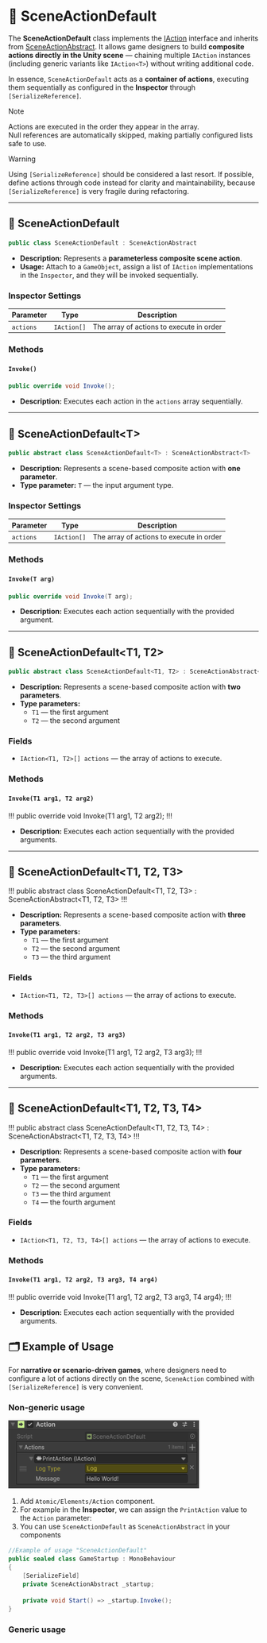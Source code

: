 # 🧩 SceneActionDefault

The **SceneActionDefault** class implements the [IAction](IAction.md) interface and inherits from [SceneActionAbstract](SceneActionAbstract.md). It allows game designers to build **composite actions directly in the Unity scene** — chaining multiple `IAction` instances (including generic variants like `IAction<T>`) without writing additional code.

In essence, `SceneActionDefault` acts as a **container of actions**, executing them sequentially as configured in the **Inspector** through `[SerializeReference]`.

> [!NOTE]  
> Actions are executed in the order they appear in the array.  
> Null references are automatically skipped, making partially configured lists safe to use.

> [!WARNING]
> Using `[SerializeReference]` should be considered a last resort. If possible, define actions through code instead for clarity and maintainability, because `[SerializeReference]` is very fragile during refactoring.

---

## 🧩 SceneActionDefault
```csharp
public class SceneActionDefault : SceneActionAbstract
```
- **Description:** Represents a **parameterless composite scene action**.
- **Usage:** Attach to a `GameObject`, assign a list of `IAction` implementations in the `Inspector`, and they will be invoked sequentially.

### Inspector Settings

| Parameter | Type        | Description                             |
|-----------|-------------|-----------------------------------------|
| `actions` | `IAction[]` | The array of actions to execute in order|

### Methods

#### `Invoke()`
```csharp
public override void Invoke();
```
- **Description:** Executes each action in the `actions` array sequentially.

---

## 🧩 SceneActionDefault&lt;T&gt;
```csharp
public abstract class SceneActionDefault<T> : SceneActionAbstract<T>
```
- **Description:** Represents a scene-based composite action with **one parameter**.
- **Type parameter:** `T` — the input argument type.

### Inspector Settings

| Parameter | Type        | Description                             |
|-----------|-------------|-----------------------------------------|
| `actions` | `IAction[]` | The array of actions to execute in order|

### Methods

#### `Invoke(T arg)`
```csharp
public override void Invoke(T arg);
```
- **Description:** Executes each action sequentially with the provided argument.

---

## 🧩 SceneActionDefault&lt;T1, T2&gt;
```csharp
public abstract class SceneActionDefault<T1, T2> : SceneActionAbstract<T1, T2>
```
- **Description:** Represents a scene-based composite action with **two parameters**.
- **Type parameters:**
    - `T1` — the first argument
    - `T2` — the second argument

### Fields
- `IAction<T1, T2>[] actions` — the array of actions to execute.

### Methods

#### `Invoke(T1 arg1, T2 arg2)`
!!!
public override void Invoke(T1 arg1, T2 arg2);
!!!
- **Description:** Executes each action sequentially with the provided arguments.

---

## 🧩 SceneActionDefault&lt;T1, T2, T3&gt;

!!!
public abstract class SceneActionDefault<T1, T2, T3> : SceneActionAbstract<T1, T2, T3>
!!!
- **Description:** Represents a scene-based composite action with **three parameters**.
- **Type parameters:**
    - `T1` — the first argument
    - `T2` — the second argument
    - `T3` — the third argument

### Fields
- `IAction<T1, T2, T3>[] actions` — the array of actions to execute.

### Methods

#### `Invoke(T1 arg1, T2 arg2, T3 arg3)`
!!!
public override void Invoke(T1 arg1, T2 arg2, T3 arg3);
!!!
- **Description:** Executes each action sequentially with the provided arguments.

---

## 🧩 SceneActionDefault&lt;T1, T2, T3, T4&gt;

!!!
public abstract class SceneActionDefault<T1, T2, T3, T4> : SceneActionAbstract<T1, T2, T3, T4>
!!!
- **Description:** Represents a scene-based composite action with **four parameters**.
- **Type parameters:**
    - `T1` — the first argument
    - `T2` — the second argument
    - `T3` — the third argument
    - `T4` — the fourth argument

### Fields
- `IAction<T1, T2, T3, T4>[] actions` — the array of actions to execute.

### Methods

#### `Invoke(T1 arg1, T2 arg2, T3 arg3, T4 arg4)`
!!!
public override void Invoke(T1 arg1, T2 arg2, T3 arg3, T4 arg4);
!!!
- **Description:** Executes each action sequentially with the provided arguments.


## 🗂 Example of Usage

For **narrative or scenario-driven games**, where designers need to configure a lot of actions directly on the scene, `SceneAction` combined with `[SerializeReference]` is very convenient.

### Non-generic usage

<img src="../../Images/SceneAction.png" alt="img.png" width="384" height="137">

1. Add `Atomic/Elements/Action` component.
2. For example in the **Inspector**, we can assign the `PrintAction` value to the `Action` parameter:
3. You can use `SceneActionDefault` as `SceneActionAbstract` in your components 
```csharp
//Example of usage "SceneActionDefault"
public sealed class GameStartup : MonoBehaviour
{
    [SerializeField] 
    private SceneActionAbstract _startup;

    private void Start() => _startup.Invoke();
}
```

### Generic usage


